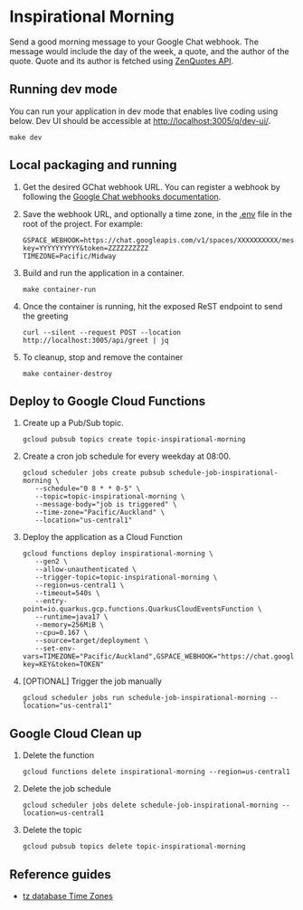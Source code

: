 # Inspirational Morning

Send a good morning message to your Google Chat webhook. The message would include the day of the week, a quote, and the author of the quote. Quote and its author is fetched using [ZenQuotes API](https://zenquotes.io/).

## Running dev mode

You can run your application in dev mode that enables live coding using below. Dev UI should be accessible at [http://localhost:3005/q/dev-ui/](http://localhost:3005/q/dev-ui/).

```shell
make dev
```

## Local packaging and running

1. Get the desired GChat webhook URL. You can register a webhook by following the [Google Chat webhooks documentation](https://developers.google.com/workspace/chat/quickstart/webhooks#register-webhook).

2. Save the webhook URL, and optionally a time zone, in the [.env](./.env) file in the root of the project. For example:

   ```env
   GSPACE_WEBHOOK=https://chat.googleapis.com/v1/spaces/XXXXXXXXXX/messages?key=YYYYYYYYYY&token=ZZZZZZZZZZ
   TIMEZONE=Pacific/Midway
   ```

3. Build and run the application in a container.

   ```shell
   make container-run
   ```

4. Once the container is running, hit the exposed ReST endpoint to send the greeting

   ```shell
   curl --silent --request POST --location http://localhost:3005/api/greet | jq
   ```

5. To cleanup, stop and remove the container

   ```shell
   make container-destroy
   ```

## Deploy to Google Cloud Functions

1. Create up a Pub/Sub topic.

   ```shell
   gcloud pubsub topics create topic-inspirational-morning
   ```

2. Create a cron job schedule for every weekday at 08:00.

   ```shell
   gcloud scheduler jobs create pubsub schedule-job-inspirational-morning \
      --schedule="0 8 * * 0-5" \
      --topic=topic-inspirational-morning \
      --message-body="job is triggered" \
      --time-zone="Pacific/Auckland" \
      --location="us-central1"
   ```

3. Deploy the application as a Cloud Function

   ```shell
   gcloud functions deploy inspirational-morning \
      --gen2 \
      --allow-unauthenticated \
      --trigger-topic=topic-inspirational-morning \
      --region=us-central1 \
      --timeout=540s \
      --entry-point=io.quarkus.gcp.functions.QuarkusCloudEventsFunction \
      --runtime=java17 \
      --memory=256MiB \
      --cpu=0.167 \
      --source=target/deployment \
      --set-env-vars=TIMEZONE="Pacific/Auckland",GSPACE_WEBHOOK="https://chat.googleapis.com/v1/spaces/SPACE_ID/messages?key=KEY&token=TOKEN"
   ```

4. [OPTIONAL] Trigger the job manually

   ```shell
   gcloud scheduler jobs run schedule-job-inspirational-morning --location="us-central1"
   ```

## Google Cloud Clean up

1. Delete the function

   ```shell
   gcloud functions delete inspirational-morning --region=us-central1
   ```

2. Delete the job schedule

   ```shell
   gcloud scheduler jobs delete schedule-job-inspirational-morning --location=us-central1
   ```

3. Delete the topic

   ```shell
   gcloud pubsub topics delete topic-inspirational-morning
   ```

## Reference guides

-  [tz database Time Zones](https://en.wikipedia.org/wiki/List_of_tz_database_time_zones)
